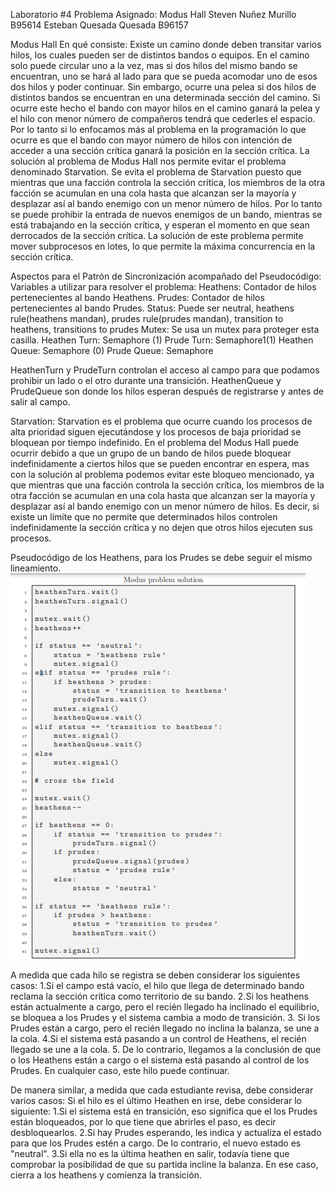 Laboratorio #4
Problema Asignado: Modus Hall
Steven Nuñez Murillo B95614
Esteban Quesada Quesada B96157

Modus Hall
En qué consiste: 
Existe un camino donde deben transitar varios hilos, los cuales pueden ser de distintos bandos o equipos. En el camino solo puede circular uno a la vez, mas si dos hilos del mismo bando se encuentran, uno se hará al lado para que se pueda acomodar uno de esos dos hilos y poder continuar. Sin embargo, ocurre una pelea si dos hilos de distintos bandos se encuentran en una determinada sección del camino. Si ocurre este hecho el bando con mayor hilos en el camino ganará la pelea y el hilo con menor número de compañeros tendrá que cederles el espacio.
Por lo tanto si lo enfocamos más al problema en la programación lo que ocurre es que el bando con mayor número de hilos con intención de acceder a una sección crítica ganará la posición en la sección crítica. La solución al problema de Modus Hall nos permite evitar el problema denominado Starvation.
Se evita el problema de Starvation puesto que mientras que una facción controla la sección crítica, los miembros de la otra facción se acumulan en una cola hasta que alcanzan ser la mayoría y desplazar así al bando enemigo con un menor número de hilos.
Por lo tanto se puede prohibir la entrada de nuevos enemigos de un bando, mientras se está trabajando en la sección crítica, y esperan el momento en que sean derrocados de la sección crítica.
La solución de este problema permite mover subprocesos en lotes, lo que permite la máxima concurrencia en la sección crítica.


Aspectos para el Patrón de Sincronización acompañado del Pseudocódigo:
Variables a utilizar para resolver el problema:
Heathens: Contador de hilos pertenecientes al bando Heathens.
Prudes: Contador de hilos pertenecientes al bando Prudes.
Status: Puede ser neutral, heathens rule(heathens mandan), prudes rule(prudes mandan), transition to heathens, transitions to prudes
Mutex: Se usa un mutex para proteger esta casilla.
Heathen Turn: Semaphore (1)
Prude Turn: Semaphore1(1)
Heathen Queue: Semaphore (0)
Prude Queue: Semaphore

HeathenTurn y PrudeTurn controlan el acceso al campo para que podamos prohibir un lado o el otro durante una transición. 
HeathenQueue y PrudeQueue son donde los hilos esperan después de registrarse y antes de salir al campo.


Starvation:
Starvation es el problema que ocurre cuando los procesos de alta prioridad siguen ejecutándose y los procesos de baja prioridad se bloquean por tiempo indefinido. En el problema del Modus Hall puede ocurrir debido a que un grupo de un bando de hilos puede bloquear indefinidamente a ciertos hilos que se pueden encontrar en espera, mas con la solución al problema podemos evitar este bloqueo mencionado, ya que mientras que una facción controla la sección crítica, los miembros de la otra facción se acumulan en una cola hasta que alcanzan ser la mayoría y desplazar así al bando enemigo con un menor número de hilos. Es decir, si existe un límite que no permite que determinados hilos controlen indefinidamente la sección crítica y no dejen que otros hilos ejecuten sus procesos.



Pseudocódigo de los Heathens, para los Prudes se debe seguir el mismo lineamiento.
![image](https://github.com/Estebanq3/-CI0117-2020-S2/blob/master/4/Pseudo.png)


A medida que cada hilo se registra se deben considerar los siguientes casos:
1.Si el campo está vacío, el hilo que llega de determinado bando reclama la sección crítica como territorio de su bando.
2.Si los heathens están actualmente a cargo, pero el recién llegado ha inclinado el equilibrio, se bloquea a los Prudes y el sistema cambia a modo de transición.
3. Si los Prudes están a cargo, pero el recién llegado no inclina la balanza, se une a la cola.
4.Si el sistema está pasando a un control de Heathens, el recién llegado se une a la cola.
5. De lo contrario, llegamos a la conclusión de que o los Heathens están a cargo o el sistema está pasando al control de los Prudes. En cualquier caso, este hilo puede continuar.

De manera similar, a medida que cada estudiante revisa, debe considerar varios casos:
Si el hilo es el último Heathen en irse, debe considerar lo siguiente:
1.Si el sistema está en transición, eso significa que el los Prudes están bloqueados, por lo que tiene que abrirles el paso, es decir desbloquearlos.
2.Si hay Prudes esperando, les indica y actualiza el estado para que los Prudes estén a cargo. De lo contrario, el nuevo estado es "neutral".
3.Si ella no es la última heathen en salir, todavía tiene que comprobar la posibilidad de que su partida incline la balanza. En ese caso, cierra a los heathens y comienza la transición.
